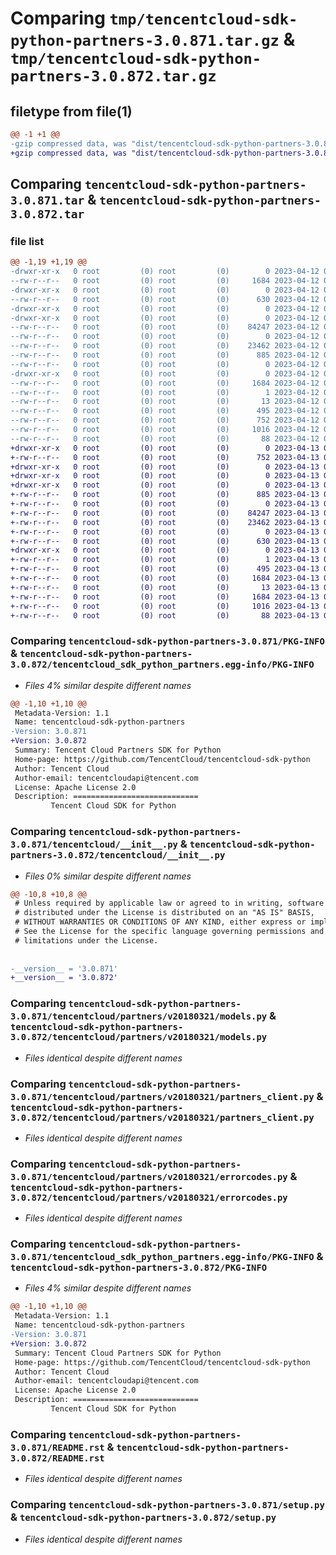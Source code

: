 # Comparing `tmp/tencentcloud-sdk-python-partners-3.0.871.tar.gz` & `tmp/tencentcloud-sdk-python-partners-3.0.872.tar.gz`

## filetype from file(1)

```diff
@@ -1 +1 @@
-gzip compressed data, was "dist/tencentcloud-sdk-python-partners-3.0.871.tar", last modified: Wed Apr 12 00:37:51 2023, max compression
+gzip compressed data, was "dist/tencentcloud-sdk-python-partners-3.0.872.tar", last modified: Thu Apr 13 00:53:33 2023, max compression
```

## Comparing `tencentcloud-sdk-python-partners-3.0.871.tar` & `tencentcloud-sdk-python-partners-3.0.872.tar`

### file list

```diff
@@ -1,19 +1,19 @@
-drwxr-xr-x   0 root         (0) root         (0)        0 2023-04-12 00:37:51.000000 tencentcloud-sdk-python-partners-3.0.871/
--rw-r--r--   0 root         (0) root         (0)     1684 2023-04-12 00:37:51.000000 tencentcloud-sdk-python-partners-3.0.871/PKG-INFO
-drwxr-xr-x   0 root         (0) root         (0)        0 2023-04-12 00:37:51.000000 tencentcloud-sdk-python-partners-3.0.871/tencentcloud/
--rw-r--r--   0 root         (0) root         (0)      630 2023-04-12 00:37:51.000000 tencentcloud-sdk-python-partners-3.0.871/tencentcloud/__init__.py
-drwxr-xr-x   0 root         (0) root         (0)        0 2023-04-12 00:37:51.000000 tencentcloud-sdk-python-partners-3.0.871/tencentcloud/partners/
-drwxr-xr-x   0 root         (0) root         (0)        0 2023-04-12 00:37:51.000000 tencentcloud-sdk-python-partners-3.0.871/tencentcloud/partners/v20180321/
--rw-r--r--   0 root         (0) root         (0)    84247 2023-04-12 00:37:51.000000 tencentcloud-sdk-python-partners-3.0.871/tencentcloud/partners/v20180321/models.py
--rw-r--r--   0 root         (0) root         (0)        0 2023-04-12 00:37:51.000000 tencentcloud-sdk-python-partners-3.0.871/tencentcloud/partners/v20180321/__init__.py
--rw-r--r--   0 root         (0) root         (0)    23462 2023-04-12 00:37:51.000000 tencentcloud-sdk-python-partners-3.0.871/tencentcloud/partners/v20180321/partners_client.py
--rw-r--r--   0 root         (0) root         (0)      885 2023-04-12 00:37:51.000000 tencentcloud-sdk-python-partners-3.0.871/tencentcloud/partners/v20180321/errorcodes.py
--rw-r--r--   0 root         (0) root         (0)        0 2023-04-12 00:37:51.000000 tencentcloud-sdk-python-partners-3.0.871/tencentcloud/partners/__init__.py
-drwxr-xr-x   0 root         (0) root         (0)        0 2023-04-12 00:37:51.000000 tencentcloud-sdk-python-partners-3.0.871/tencentcloud_sdk_python_partners.egg-info/
--rw-r--r--   0 root         (0) root         (0)     1684 2023-04-12 00:37:51.000000 tencentcloud-sdk-python-partners-3.0.871/tencentcloud_sdk_python_partners.egg-info/PKG-INFO
--rw-r--r--   0 root         (0) root         (0)        1 2023-04-12 00:37:51.000000 tencentcloud-sdk-python-partners-3.0.871/tencentcloud_sdk_python_partners.egg-info/dependency_links.txt
--rw-r--r--   0 root         (0) root         (0)       13 2023-04-12 00:37:51.000000 tencentcloud-sdk-python-partners-3.0.871/tencentcloud_sdk_python_partners.egg-info/top_level.txt
--rw-r--r--   0 root         (0) root         (0)      495 2023-04-12 00:37:51.000000 tencentcloud-sdk-python-partners-3.0.871/tencentcloud_sdk_python_partners.egg-info/SOURCES.txt
--rw-r--r--   0 root         (0) root         (0)      752 2023-04-12 00:37:51.000000 tencentcloud-sdk-python-partners-3.0.871/README.rst
--rw-r--r--   0 root         (0) root         (0)     1016 2023-04-12 00:37:51.000000 tencentcloud-sdk-python-partners-3.0.871/setup.py
--rw-r--r--   0 root         (0) root         (0)       88 2023-04-12 00:37:51.000000 tencentcloud-sdk-python-partners-3.0.871/setup.cfg
+drwxr-xr-x   0 root         (0) root         (0)        0 2023-04-13 00:53:33.000000 tencentcloud-sdk-python-partners-3.0.872/
+-rw-r--r--   0 root         (0) root         (0)      752 2023-04-13 00:53:32.000000 tencentcloud-sdk-python-partners-3.0.872/README.rst
+drwxr-xr-x   0 root         (0) root         (0)        0 2023-04-13 00:53:33.000000 tencentcloud-sdk-python-partners-3.0.872/tencentcloud/
+drwxr-xr-x   0 root         (0) root         (0)        0 2023-04-13 00:53:33.000000 tencentcloud-sdk-python-partners-3.0.872/tencentcloud/partners/
+drwxr-xr-x   0 root         (0) root         (0)        0 2023-04-13 00:53:33.000000 tencentcloud-sdk-python-partners-3.0.872/tencentcloud/partners/v20180321/
+-rw-r--r--   0 root         (0) root         (0)      885 2023-04-13 00:53:32.000000 tencentcloud-sdk-python-partners-3.0.872/tencentcloud/partners/v20180321/errorcodes.py
+-rw-r--r--   0 root         (0) root         (0)        0 2023-04-13 00:53:32.000000 tencentcloud-sdk-python-partners-3.0.872/tencentcloud/partners/v20180321/__init__.py
+-rw-r--r--   0 root         (0) root         (0)    84247 2023-04-13 00:53:32.000000 tencentcloud-sdk-python-partners-3.0.872/tencentcloud/partners/v20180321/models.py
+-rw-r--r--   0 root         (0) root         (0)    23462 2023-04-13 00:53:32.000000 tencentcloud-sdk-python-partners-3.0.872/tencentcloud/partners/v20180321/partners_client.py
+-rw-r--r--   0 root         (0) root         (0)        0 2023-04-13 00:53:32.000000 tencentcloud-sdk-python-partners-3.0.872/tencentcloud/partners/__init__.py
+-rw-r--r--   0 root         (0) root         (0)      630 2023-04-13 00:53:32.000000 tencentcloud-sdk-python-partners-3.0.872/tencentcloud/__init__.py
+drwxr-xr-x   0 root         (0) root         (0)        0 2023-04-13 00:53:33.000000 tencentcloud-sdk-python-partners-3.0.872/tencentcloud_sdk_python_partners.egg-info/
+-rw-r--r--   0 root         (0) root         (0)        1 2023-04-13 00:53:33.000000 tencentcloud-sdk-python-partners-3.0.872/tencentcloud_sdk_python_partners.egg-info/dependency_links.txt
+-rw-r--r--   0 root         (0) root         (0)      495 2023-04-13 00:53:33.000000 tencentcloud-sdk-python-partners-3.0.872/tencentcloud_sdk_python_partners.egg-info/SOURCES.txt
+-rw-r--r--   0 root         (0) root         (0)     1684 2023-04-13 00:53:33.000000 tencentcloud-sdk-python-partners-3.0.872/tencentcloud_sdk_python_partners.egg-info/PKG-INFO
+-rw-r--r--   0 root         (0) root         (0)       13 2023-04-13 00:53:33.000000 tencentcloud-sdk-python-partners-3.0.872/tencentcloud_sdk_python_partners.egg-info/top_level.txt
+-rw-r--r--   0 root         (0) root         (0)     1684 2023-04-13 00:53:33.000000 tencentcloud-sdk-python-partners-3.0.872/PKG-INFO
+-rw-r--r--   0 root         (0) root         (0)     1016 2023-04-13 00:53:32.000000 tencentcloud-sdk-python-partners-3.0.872/setup.py
+-rw-r--r--   0 root         (0) root         (0)       88 2023-04-13 00:53:33.000000 tencentcloud-sdk-python-partners-3.0.872/setup.cfg
```

### Comparing `tencentcloud-sdk-python-partners-3.0.871/PKG-INFO` & `tencentcloud-sdk-python-partners-3.0.872/tencentcloud_sdk_python_partners.egg-info/PKG-INFO`

 * *Files 4% similar despite different names*

```diff
@@ -1,10 +1,10 @@
 Metadata-Version: 1.1
 Name: tencentcloud-sdk-python-partners
-Version: 3.0.871
+Version: 3.0.872
 Summary: Tencent Cloud Partners SDK for Python
 Home-page: https://github.com/TencentCloud/tencentcloud-sdk-python
 Author: Tencent Cloud
 Author-email: tencentcloudapi@tencent.com
 License: Apache License 2.0
 Description: ============================
         Tencent Cloud SDK for Python
```

### Comparing `tencentcloud-sdk-python-partners-3.0.871/tencentcloud/__init__.py` & `tencentcloud-sdk-python-partners-3.0.872/tencentcloud/__init__.py`

 * *Files 0% similar despite different names*

```diff
@@ -10,8 +10,8 @@
 # Unless required by applicable law or agreed to in writing, software
 # distributed under the License is distributed on an "AS IS" BASIS,
 # WITHOUT WARRANTIES OR CONDITIONS OF ANY KIND, either express or implied.
 # See the License for the specific language governing permissions and
 # limitations under the License.
 
 
-__version__ = '3.0.871'
+__version__ = '3.0.872'
```

### Comparing `tencentcloud-sdk-python-partners-3.0.871/tencentcloud/partners/v20180321/models.py` & `tencentcloud-sdk-python-partners-3.0.872/tencentcloud/partners/v20180321/models.py`

 * *Files identical despite different names*

### Comparing `tencentcloud-sdk-python-partners-3.0.871/tencentcloud/partners/v20180321/partners_client.py` & `tencentcloud-sdk-python-partners-3.0.872/tencentcloud/partners/v20180321/partners_client.py`

 * *Files identical despite different names*

### Comparing `tencentcloud-sdk-python-partners-3.0.871/tencentcloud/partners/v20180321/errorcodes.py` & `tencentcloud-sdk-python-partners-3.0.872/tencentcloud/partners/v20180321/errorcodes.py`

 * *Files identical despite different names*

### Comparing `tencentcloud-sdk-python-partners-3.0.871/tencentcloud_sdk_python_partners.egg-info/PKG-INFO` & `tencentcloud-sdk-python-partners-3.0.872/PKG-INFO`

 * *Files 4% similar despite different names*

```diff
@@ -1,10 +1,10 @@
 Metadata-Version: 1.1
 Name: tencentcloud-sdk-python-partners
-Version: 3.0.871
+Version: 3.0.872
 Summary: Tencent Cloud Partners SDK for Python
 Home-page: https://github.com/TencentCloud/tencentcloud-sdk-python
 Author: Tencent Cloud
 Author-email: tencentcloudapi@tencent.com
 License: Apache License 2.0
 Description: ============================
         Tencent Cloud SDK for Python
```

### Comparing `tencentcloud-sdk-python-partners-3.0.871/README.rst` & `tencentcloud-sdk-python-partners-3.0.872/README.rst`

 * *Files identical despite different names*

### Comparing `tencentcloud-sdk-python-partners-3.0.871/setup.py` & `tencentcloud-sdk-python-partners-3.0.872/setup.py`

 * *Files identical despite different names*

